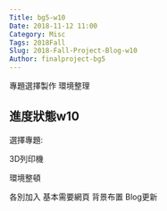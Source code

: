 ```yaml
---
Title: bg5-w10
Date: 2018-11-12 11:00
Category: Misc
Tags: 2018Fall
Slug: 2018-Fall-Project-Blog-w10
Author: finalproject-bg5
---
```


專題選擇製作  環境整理

<!-- PELICAN_END_SUMMARY -->

進度狀態w10
----

選擇專題:   

3D列印機

環境整頓

各別加入   基本需要網頁  背景布置  Blog更新




